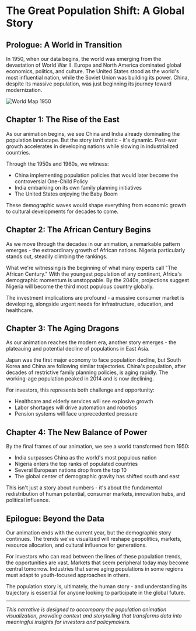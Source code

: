 # The Great Population Shift: A Global Story

## Prologue: A World in Transition

In 1950, when our data begins, the world was emerging from the devastation of World War II. Europe and North America dominated global economics, politics, and culture. The United States stood as the world's most influential nation, while the Soviet Union was building its power. China, despite its massive population, was just beginning its journey toward modernization.

![World Map 1950](https://via.placeholder.com/800x400?text=World+Map+1950)

## Chapter 1: The Rise of the East

As our animation begins, we see China and India already dominating the population landscape. But the story isn't static - it's dynamic. Post-war growth accelerates in developing nations while slowing in industrialized countries.

Through the 1950s and 1960s, we witness:
- China implementing population policies that would later become the controversial One-Child Policy
- India embarking on its own family planning initiatives
- The United States enjoying the Baby Boom

These demographic waves would shape everything from economic growth to cultural developments for decades to come.

## Chapter 2: The African Century Begins

As we move through the decades in our animation, a remarkable pattern emerges - the extraordinary growth of African nations. Nigeria particularly stands out, steadily climbing the rankings.

What we're witnessing is the beginning of what many experts call "The African Century." With the youngest population of any continent, Africa's demographic momentum is unstoppable. By the 2040s, projections suggest Nigeria will become the third most populous country globally.

The investment implications are profound - a massive consumer market is developing, alongside urgent needs for infrastructure, education, and healthcare.

## Chapter 3: The Aging Dragons

As our animation reaches the modern era, another story emerges - the plateauing and potential decline of populations in East Asia. 

Japan was the first major economy to face population decline, but South Korea and China are following similar trajectories. China's population, after decades of restrictive family planning policies, is aging rapidly. The working-age population peaked in 2014 and is now declining.

For investors, this represents both challenge and opportunity:
- Healthcare and elderly services will see explosive growth
- Labor shortages will drive automation and robotics
- Pension systems will face unprecedented pressure

## Chapter 4: The New Balance of Power

By the final frames of our animation, we see a world transformed from 1950:
- India surpasses China as the world's most populous nation
- Nigeria enters the top ranks of populated countries
- Several European nations drop from the top 10
- The global center of demographic gravity has shifted south and east

This isn't just a story about numbers - it's about the fundamental redistribution of human potential, consumer markets, innovation hubs, and political influence.

## Epilogue: Beyond the Data

Our animation ends with the current year, but the demographic story continues. The trends we've visualized will reshape geopolitics, markets, resource allocation, and cultural influence for generations.

For investors who can read between the lines of these population trends, the opportunities are vast. Markets that seem peripheral today may become central tomorrow. Industries that serve aging populations in some regions must adapt to youth-focused approaches in others.

The population story is, ultimately, the human story - and understanding its trajectory is essential for anyone looking to participate in the global future.

---

*This narrative is designed to accompany the population animation visualization, providing context and storytelling that transforms data into meaningful insights for investors and policymakers.*
